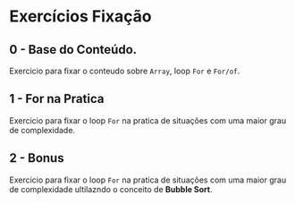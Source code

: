 # Exercícios Fixação

## 0 - Base do Conteúdo.

Exercicio para fixar o conteudo sobre `Array`, loop `For` e `For/of`.

## 1 - For na Pratica

Exercicio para fixar o loop `For` na pratica de situações com uma maior grau de complexidade.

## 2 - Bonus

Exercicio para fixar o loop `For` na pratica de situações com uma maior grau de complexidade ultilazndo o conceito de **Bubble Sort**.